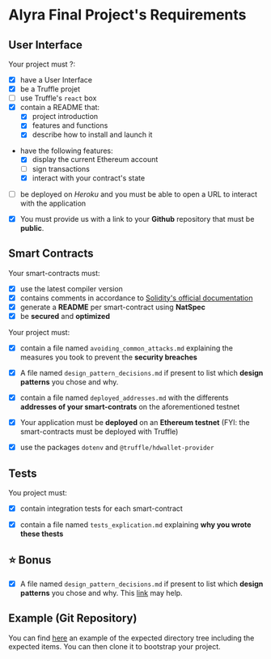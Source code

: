 # Alyra Final Project's Requirements


## User Interface 

Your project must ?:

- [x] have a User Interface
- [x] be a Truffle projet
- [ ] use Truffle's `react` box
- [x] contain a README that:
    - [x] project introduction
    - [x] features and functions
    - [x] describe how to install and launch it
- have the following features: 
    - [x] display the current Ethereum account
    - [ ] sign transactions 
    - [x] interact with your contract's state
- [ ] be deployed on *Heroku* and you must be able to open a URL to interact with the application
- [x] You must provide us with a link to your **Github** repository that must be **public**. 


## Smart Contracts

Your smart-contracts must:

- [x] use the latest compiler version
- [x] contains comments in accordance to [Solidity's official documentation](https://solidity.readthedocs.io/en/v0.4.21/layout-of-source-files.html#comments)
- [x] generate a **README** per smart-contract using  **NatSpec**
- [x] be **secured** and **optimized**

Your project must:
- [x] contain a file named `avoiding_common_attacks.md` explaining the measures you took to prevent the **security breaches**
- [x] A file named `design_pattern_decisions.md` if present to list which **design patterns** you chose and why.
- [x] contain a file named `deployed_addresses.md` with the differents **addresses of your smart-contrats** on the aforementioned testnet
- [x] Your application must be **deployed** on an **Ethereum testnet** (FYI: the smart-contracts must be deployed with Truffle) 
- [x] use the packages `dotenv` and `@truffle/hdwallet-provider`


## Tests

You project must:

- [x] contain integration tests for each smart-contract
- [x] contain a file named `tests_explication.md` explaining  **why you wrote these thests**


## ⭐️ Bonus

- [x] A file named `design_pattern_decisions.md` if present to list which **design patterns** you chose and why.
This [link](https://fravoll.github.io/solidity-patterns/) may help. 


## Example (Git Repository)

You can find [here](https://github.com/Alyra-school/projet-final) an example of the expected directory tree including the expected items. 
You can then clone it to bootstrap your project.
